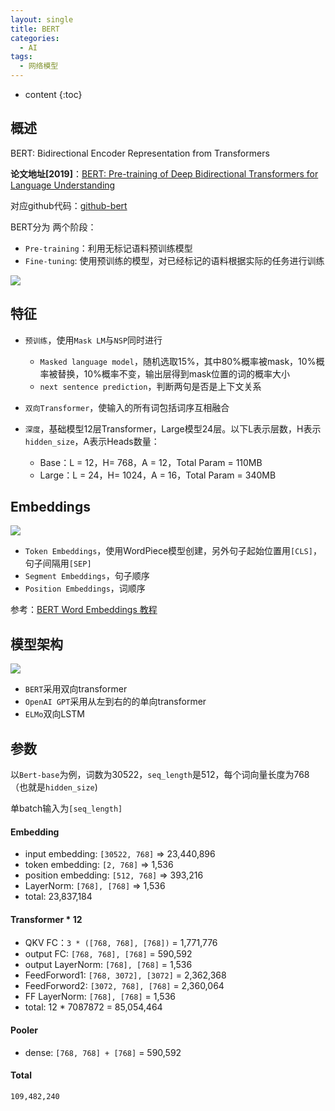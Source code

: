 ```yaml
---
layout: single
title: BERT
categories:
  - AI
tags:
  - 网络模型
---
```


* content
{:toc}
## 概述

BERT: Bidirectional Encoder Representation from Transformers

**论文地址[2019]**：[BERT: Pre-training of Deep Bidirectional Transformers for Language Understanding](https://arxiv.org/pdf/1810.04805.pdf)

对应github代码：[github-bert](https://github.com/google-research/bert)

BERT分为 两个阶段：

* `Pre-training`：利用无标记语料预训练模型
* `Fine-tuning`: 使用预训练的模型，对已经标记的语料根据实际的任务进行训练

<!--more-->

![](https://harmonyhu.github.io/img/fine-tuning.png)

## 特征

* `预训练`，使用`Mask LM`与`NSP`同时进行
  * `Masked language model`，随机选取15%，其中80%概率被mask，10%概率被替换，10%概率不变，输出层得到mask位置的词的概率大小
  * `next sentence prediction`，判断两句是否是上下文关系

* `双向Transformer`，使输入的所有词包括词序互相融合
* `深度`，基础模型12层Transformer，Large模型24层。以下L表示层数，H表示`hidden_size`，A表示Heads数量：
  * Base：L = 12，H= 768，A = 12，Total Param = 110MB
  * Large：L = 24，H= 1024，A = 16，Total Param = 340MB



## Embeddings

![](https://harmonyhu.github.io/img/embedding.png)

* `Token Embeddings`，使用WordPiece模型创建，另外句子起始位置用`[CLS]`，句子间隔用`[SEP]`
* `Segment Embeddings`，句子顺序
* `Position Embeddings`，词顺序

参考：[BERT Word Embeddings 教程](https://blog.csdn.net/ningyanggege/article/details/104550613/?utm_medium=distribute.pc_relevant.none-task-blog-baidujs_title-0&spm=1001.2101.3001.4242)



## 模型架构

![](https://harmonyhu.github.io/img/bert.png)

* `BERT`采用双向transformer
* `OpenAI GPT`采用从左到右的的单向transformer
* `ELMo`双向LSTM



## 参数

以`Bert-base`为例，词数为30522，`seq_length`是512，每个词向量长度为768（也就是`hidden_size`)

单batch输入为`[seq_length]`

#### Embedding

* input embedding: `[30522, 768]` =>  23,440,896
* token embedding: `[2, 768]` => 1,536
* position embedding: `[512, 768]` => 393,216
* LayerNorm: `[768], [768]` => 1,536
* total: 23,837,184

#### Transformer * 12

* QKV FC：`3 * ([768, 768], [768])` = 1,771,776
* output FC: `[768, 768], [768]` = 590,592
* output LayerNorm: `[768], [768]` = 1,536
* FeedForword1: `[768, 3072], [3072]` = 2,362,368
* FeedForword2: `[3072, 768], [768]` = 2,360,064
* FF LayerNorm: `[768], [768]` = 1,536
* total: 12 * 7087872 = 85,054,464

#### Pooler

* dense: `[768, 768] + [768]` = 590,592

#### Total

`109,482,240`



